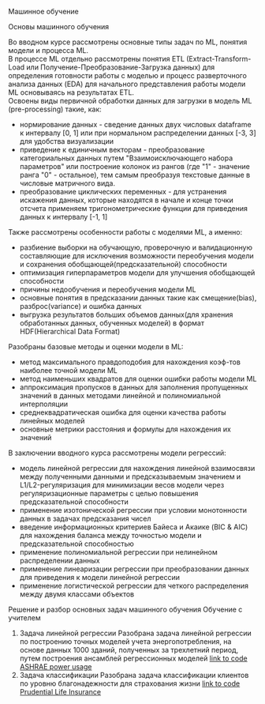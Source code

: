 Машинное обучение

Оcновы машинного обучения

   Во вводном курсе рассмотрены основные типы задач по ML, понятия модели и процесса ML.</br>
В процессе ML отдельно рассмотрены понятия ETL (Extract-Transform-Load или Получение-Преобразование-Загрузка данных) для определения готовности работы с моделью и процесс разверточного анализа данных (EDA) для начального представления работы модели ML основываясь на результатах ETL.</br>
   Освоены виды первичной обработки данных для загрузки в модель ML (pre-processing) такие, как:
- нормирование данных - сведение данных двух числовых dataframe к интервалу [0, 1] или при нормальном распределении данных [-3, 3] для удобства визуализации 
- приведение к единичным векторам - преобразование категориальных данных путем "Взаимоисключающего набора параметров" или построение колонок из рангов (где "1" - значение ранга "0" - остальное), тем самым преобразуя текстовые данные в числовые матричного вида.
- преобразование циклических переменных - для устранения искажения данных, которые находятся в начале и конце точки отсчета применяем тригонометрические функции для приведения данных к интервалу [-1, 1]

Также раccмотрены особенности работы с моделями ML, а именно:
- разбиение выборки на обучающую, проверочную и валидационную составляющие для исключения возможности переобучения модели и сохранения обобщающей(предсказательной) способности
- оптимизация гиперпараметров модели для улучшения обобщающей способности
- причины недообучения и переобучения модели ML
- основные понятия в предсказании данных такие как смещение(bias), разброс(variance) и ошибка данных
- выгрузка результатов больших объемов данных(для хранения обработанных данных, обученных моделей) в формат HDF(Hierarchical Data Format)

Разобраны базовые методы и оценки модели в ML:
- метод максимального правдоподобия для нахождения коэф-тов наиболее точной модели ML
- метод наименьших квадратов для оценки ошибки работы модели ML
- аппроксимация пропусков в данных для заполнения пропущенных значений в данных методами линейной и полиномиальной интерполяции
- среднеквадратическая ошибка для оценки качества работы линейных моделей
- основные метрики расстояния и формулы для нахождения их значений 

В заключении вводного курса рассмотрены модели регрессий:
- модель линейной регрессии для нахождения линейной взаимосвязи между полученными данными и предсказываемым значением 
и L1/L2-регуляризация для минимизации весов модели через регуляризационные параметры с целью повышения предсказательной способности  
- применение изотонической регрессии при условии монотонности данных в задачах предсказания чисел
- введение информационных критериев Байеса и Акаике (BIC & AIC) для нахождения баланса между точностью модели и предсказательной способностью
- применение полиномиальной регрессии при нелинейном распределении данных
- применение линеаризации регрессии при преобразовании данных для приведения к модели линейной регрессии
- применение логистической регрессии для четкого распределения между двумя классами объектов

Решение и разбор основных задач машинного обучения
Обучение с учителем
1. Задача линейной регрессии
Разобрана задача линейной регрессии по построению точных моделей учета энергопотребления, на основе данных 1000 зданий, полученных за трехлетний период, путем построения ансамблей регрессионных моделей [link to code ASHRAE power usage](https://github.com/AndiShal95/Data-Analysis/blob/main/5_%D0%9Cachine%20Learning/ML-LR%20%D0%AD%D0%BD%D0%B5%D1%80%D0%B3%D0%BE%D0%BF%D0%BE%D1%82%D1%80%D0%B5%D0%B1%D0%BB%D0%B5%D0%BD%D0%B8%D0%B5%2050%20%D0%B7%D0%B4%D0%B0%D0%BD%D0%B8%D0%B9.ipynb)
2. Задача классификации
Разобрана задача классификации клиентов по уровню благонадежности для страхования жизни [link to code Prudential Life Insurance](https://github.com/AndiShal95/Data-Analysis/blob/main/5_%D0%9Cachine%20Learning/Insurance_scoring_ClassificationTask.ipynb)

